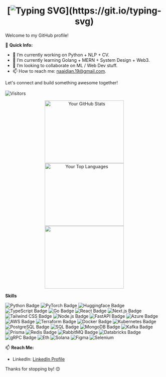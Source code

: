 <div align="center">
  
# [![Typing SVG](https://readme-typing-svg.demolab.com?font=Matemasie&size=25&pause=1000&color=F73636&center=true&width=450&height=70&lines=Hi+There!+This+is+Narayan.+;Data+Scientist+and+a+curious+developer;Welcome+to+My+Github+account.)](https://git.io/typing-svg)

</div>


Welcome to my GitHub profile!

🚀 **Quick Info:**
- 🔭 I’m currently working on Python + NLP + CV.
- 🌱 I’m currently learning Golang + MERN + System Design + Web3.
- 👯 I’m looking to collaborate on ML / Web Dev stuff.
- 📫 How to reach me: naaidjan.19@gmail.com.

Let's connect and build something awesome together!
<br></br>
![Visitors](https://komarev.com/ghpvc/?username=Narayan-21&color=grey&style=plastic&label=PROFILE+VIEWS&abbreviated=true) 
<div align="center">
    <div style="width: 50%; height: 200px;">
        <img src="https://github-readme-stats.vercel.app/api?username=Narayan-21&show_icons=true&theme=dark" alt="Your GitHub Stats" style="height: 100%;">
    </div>
    <div style="width: 50%; height: 200px;">
        <img src="https://github-readme-streak-stats.herokuapp.com/?user=Narayan-21&theme=dark&hide_border=false" alt="Your Top Languages" style="height: 100%;">
    </div>
    <div style="width: 50%; height: 200px;">
        <img src="https://github-readme-stats.vercel.app/api/top-langs/?username=Narayan-21&theme=dark&hide_border=false&count_private=true&layout=compact" style="height: 100%;">
    </div>
</div>

**Skills**

![Python Badge](https://img.shields.io/badge/Python-3776AB?style=for-the-badge&logo=python&logoColor=white) ![PyTorch Badge](https://img.shields.io/badge/PyTorch-EE4C2C?style=for-the-badge&logo=pytorch&logoColor=white) ![Huggingface Badge](https://img.shields.io/badge/-HuggingFace-FDEE21?style=for-the-badge&logo=HuggingFace&logoColor=black) ![TypeScript Badge](https://img.shields.io/badge/TypeScript-007ACC?style=for-the-badge&logo=typescript&logoColor=white) ![Go Badge](https://img.shields.io/badge/Go-00ADD8?style=for-the-badge&logo=go&logoColor=white) ![React Badge](https://img.shields.io/badge/React-20232A?style=for-the-badge&logo=react&logoColor=61DAFB) ![Next.js Badge](https://img.shields.io/badge/Next.js-000000?style=for-the-badge&logo=nextdotjs&logoColor=white) ![Tailwind CSS Badge](https://img.shields.io/badge/Tailwind_CSS-38B2AC?style=for-the-badge&logo=tailwind-css&logoColor=white) ![Node.js Badge](https://img.shields.io/badge/Node.js-43853D?style=for-the-badge&logo=node.js&logoColor=white) ![FastAPI Badge](https://img.shields.io/badge/FastAPI-009688?style=for-the-badge&logo=fastapi&logoColor=white) ![Azure Badge](https://img.shields.io/badge/Azure-0078D4?style=for-the-badge&logo=microsoft-azure&logoColor=white) ![AWS Badge](https://img.shields.io/badge/AWS-232F3E?style=for-the-badge&logo=amazon-aws&logoColor=white) ![Terraform Badge](https://img.shields.io/badge/Terraform-623CE4?style=for-the-badge&logo=terraform&logoColor=white) ![Docker Badge](https://img.shields.io/badge/Docker-2496ED?style=for-the-badge&logo=docker&logoColor=white) ![Kubernetes Badge](https://img.shields.io/badge/Kubernetes-326CE5?style=for-the-badge&logo=kubernetes&logoColor=white) ![PostgreSQL Badge](https://img.shields.io/badge/PostgreSQL-316192?style=for-the-badge&logo=postgresql&logoColor=white) ![SQL Badge](https://img.shields.io/badge/SQL-4479A1?style=for-the-badge&logo=postgresql&logoColor=white) ![MongoDB Badge](https://img.shields.io/badge/MongoDB-47A248?style=for-the-badge&logo=mongodb&logoColor=white) ![Kafka Badge](https://img.shields.io/badge/Apache%20Kafka-231F20?style=for-the-badge&logo=apache-kafka&logoColor=white) ![Prisma](https://img.shields.io/badge/Prisma-3982CE?style=for-the-badge&logo=Prisma&logoColor=white) ![Redis Badge](https://img.shields.io/badge/Redis-DC382D?style=for-the-badge&logo=redis&logoColor=white) ![RabbitMQ Badge](https://img.shields.io/badge/RabbitMQ-FF6600?style=for-the-badge&logo=rabbitmq&logoColor=white) ![Databricks Badge](https://img.shields.io/badge/Databricks-FF3621?style=for-the-badge&logo=databricks&logoColor=white) ![gRPC Badge](https://img.shields.io/badge/gRPC-7F7F7F?style=for-the-badge&logo=grpc&logoColor=white) ![Eth](https://img.shields.io/badge/Ethereum-3C3C3D?style=for-the-badge&logo=Ethereum&logoColor=white) ![Solana](https://img.shields.io/badge/Solana-000?style=for-the-badge&logo=Solana&logoColor=9945FF)  ![Figma](https://img.shields.io/badge/Figma-F24E1E?style=for-the-badge&logo=figma&logoColor=white) ![Selenium](https://img.shields.io/badge/Selenium-43B02A?style=for-the-badge&logo=Selenium&logoColor=white)

📫 **Reach Me:**
- LinkedIn: [LinkedIn Profile](https://www.linkedin.com/in/nryn-221/)

Thanks for stopping by! 😊
